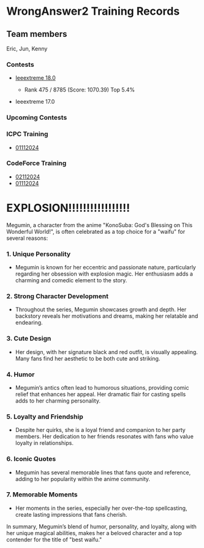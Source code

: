 # WrongAnswer2 Training Records

## Team members

Eric, Jun, Kenny

### Contests

- [Ieeextreme 18.0](https://csacademy.com/ieeextreme18/)   

    - Rank 475 / 8785 (Score: 1070.39) Top 5.4%

- Ieeextreme 17.0 

### Upcoming Contests


### ICPC Training

- [01112024](icpc_training/01112024/training.md)

### CodeForce Training

- [02112024](codeforce_training/02112024/training.md)
- [01112024](codeforce_training/01112024/training.md)

# EXPLOSION!!!!!!!!!!!!!!!!!

Megumin, a character from the anime "KonoSuba: God's Blessing on This Wonderful World!", is often celebrated as a top choice for a "waifu" for several reasons:

### 1. **Unique Personality**
   - Megumin is known for her eccentric and passionate nature, particularly regarding her obsession with explosion magic. Her enthusiasm adds a charming and comedic element to the story.

### 2. **Strong Character Development**
   - Throughout the series, Megumin showcases growth and depth. Her backstory reveals her motivations and dreams, making her relatable and endearing.

### 3. **Cute Design**
   - Her design, with her signature black and red outfit, is visually appealing. Many fans find her aesthetic to be both cute and striking.

### 4. **Humor**
   - Megumin’s antics often lead to humorous situations, providing comic relief that enhances her appeal. Her dramatic flair for casting spells adds to her charming personality.

### 5. **Loyalty and Friendship**
   - Despite her quirks, she is a loyal friend and companion to her party members. Her dedication to her friends resonates with fans who value loyalty in relationships.

### 6. **Iconic Quotes**
   - Megumin has several memorable lines that fans quote and reference, adding to her popularity within the anime community.

### 7. **Memorable Moments**
   - Her moments in the series, especially her over-the-top spellcasting, create lasting impressions that fans cherish.

In summary, Megumin’s blend of humor, personality, and loyalty, along with her unique magical abilities, makes her a beloved character and a top contender for the title of "best waifu."